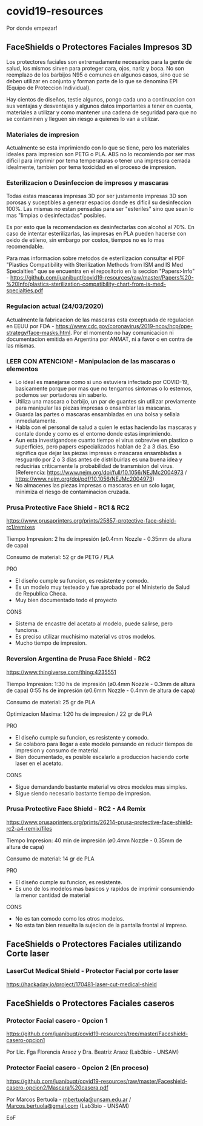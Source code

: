 # covid19-resources
Por donde empezar!

## FaceShields o Protectores Faciales Impresos 3D

Los protectores faciales son extremadamente necesarios para la gente de salud, los mismos sirven para proteger cara, ojos, nariz y boca. No son reemplazo de los barbijos N95 o comunes en algunos casos, sino que se deben utilizar en conjunto y forman parte de lo que se denomina EPI (Equipo de Proteccion Individual).

Hay cientos de diseños, testie algunos, pongo cada uno a continuacion con sus ventajas y desventajas y algunos datos importantes a tener en cuenta, materiales a utilizar y como mantener una cadena de seguridad para que no se contaminen y lleguen sin riesgo a quienes lo van a utilizar.

### Materiales de impresion
Actualmente se esta imprimiendo con lo que se tiene, pero los materiales ideales para impresion son PETG o PLA.
ABS no lo recomiendo por ser mas dificil para imprimir por tema temperaturas o tener una impresora cerrada idealmente, tambien por tema toxicidad en el proceso de impresion.

### Esterilizacion o Desinfeccion de impresos y mascaras
Todas estas mascaras impresas 3D por ser justamente impresas 3D son porosas y suceptibles a generar espacios donde es dificil su desinfeccion 100%. Las mismas no estan pensadas para ser "esteriles" sino que sean lo mas "limpias o desinfectadas" posibles.

Es por esto que la recomendacion es desinfectarlas con alcohol al 70%.
En caso de intentar esterilizarlas, las impresas en PLA pueden hacerse con oxido de etileno, sin embargo por costos, tiempos no es lo mas recomendable.

Para mas informacion sobre metodos de esterilizacion consultar el PDF "Plastics Compatibility with Sterilization Methods from ISM and IS Med Specialties" que se encuentra en el repositorio en la seccion "Papers>Info" - https://github.com/juanibuqt/covid19-resources/raw/master/Papers%20-%20Info/plastics-sterilization-compatibility-chart-from-is-med-specialties.pdf

### Regulacion actual (24/03/2020)
Actualmente la fabricacion de las mascaras esta exceptuada de regulacion en EEUU por FDA - https://www.cdc.gov/coronavirus/2019-ncov/hcp/ppe-strategy/face-masks.html. Por el momento no hay comunicacion ni documentacion emitida en Argentina por ANMAT, ni a favor o en contra de las mismas.

### LEER CON ATENCION! - Manipulacion de las mascaras o elementos

* Lo ideal es manejarse como si uno estuviera infectado por COVID-19, basicamente porque por mas que no tengamos sintomas o lo estemos, podemos ser portadores sin saberlo. 
* Utiliza una mascara o barbijo, un par de guantes sin utilizar previamente para manipular las piezas impresas o ensamblar las mascaras.
* Guarda las partes o mascaras ensambladas en una bolsa y sellala inmediatamente.
* Habla con el personal de salud a quien le estas haciendo las mascaras y contale donde y como es el entorno donde estas imprimiendo.
* Aun esta investigandose cuanto tiempo el virus sobrevive en plastico o superficies, pero papers especializados hablan de 2 a 3 dias.
Eso significa que dejar las piezas impresas o mascaras ensambladas a resguardo por 2 o 3 dias antes de distribuirlas es una buena idea y reducirias criticamente la probabilidad de transmision del virus. (Referencia: https://www.nejm.org/doi/full/10.1056/NEJMc2004973 / https://www.nejm.org/doi/pdf/10.1056/NEJMc2004973)
* No almacenes las piezas impresas o mascaras en un solo lugar, minimiza el riesgo de contaminacion cruzada.


### Prusa Protective Face Shield - RC1 & RC2
https://www.prusaprinters.org/prints/25857-protective-face-shield-rc1/remixes

Tiempo Impresion: 2 hs de impresión (ø0.4mm Nozzle - 0.35mm de altura de capa) 

Consumo de material: 52 gr de PETG / PLA

PRO
- El diseño cumple su funcion, es resistente y comodo. 
- Es un modelo muy testeado y fue aprobado por el Ministerio de Salud de Republica Checa.
- Muy bien documentado todo el proyecto

CONS
- Sistema de encastre del acetato al modelo, puede salirse, pero funciona.
- Es preciso utilizar muchisimo material vs otros modelos.
- Mucho tiempo de impresion.

### Reversion Argentina de Prusa Face Shield - RC2
https://www.thingiverse.com/thing:4235551

Tiempo Impresion: 
1:30 hs de impresión (ø0.4mm Nozzle - 0.3mm de altura de capa) 
0:55 hs de impresión (ø0.6mm Nozzle - 0.4mm de altura de capa)

Consumo de material: 25 gr de PLA

Optimizacion Maxima: 1:20 hs de impresion / 22 gr de PLA

PRO
- El diseño cumple su funcion, es resistente y comodo. 
- Se colaboro para llegar a este modelo pensando en reducir tiempos de impresion y consumo de material.
- Bien documentado, es posible escalarlo a produccion haciendo corte laser en el acetato.

CONS
- Sigue demandando bastante material vs otros modelos mas simples.
- Sigue siendo necesario bastante tiempo de impresion.


### Prusa Protective Face Shield - RC2 - A4 Remix
https://www.prusaprinters.org/prints/26214-prusa-protective-face-shield-rc2-a4-remix/files

Tiempo Impresion: 
40 min de impresión (ø0.4mm Nozzle - 0.35mm de altura de capa) 

Consumo de material: 14 gr de PLA

PRO
- El diseño cumple su funcion, es resistente. 
- Es uno de los modelos mas basicos y rapidos de imprimir consumiendo la menor cantidad de material

CONS
- No es tan comodo como los otros modelos.
- No esta tan bien resuelta la sujecion de la pantalla frontal al impreso.


## FaceShields o Protectores Faciales utilizando Corte laser

### LaserCut Medical Shield - Protector Facial por corte laser

https://hackaday.io/project/170481-laser-cut-medical-shield


## FaceShields o Protectores Faciales caseros

### Protector Facial casero - Opcion 1
https://github.com/juanibuqt/covid19-resources/tree/master/Faceshield-casero-opcion1

Por Lic. Fga Florencia Araoz y Dra. Beatriz Araoz (Lab3bio - UNSAM)

### Protector Facial casero - Opcion 2 (En proceso)
https://github.com/juanibuqt/covid19-resources/raw/master/Faceshield-casero-opcion2/Mascara%20casera.pdf

Por Marcos Bertuola - mbertuola@unsam.edu.ar / Marcos.bertuola@gmail.com (Lab3bio - UNSAM)

EoF
